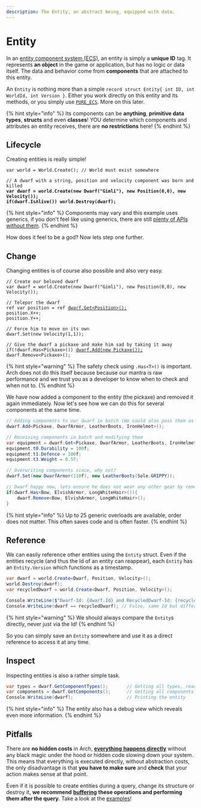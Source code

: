 ```yaml
---
description: The Entity, an abstract being, equipped with data.
---
```


# Entity

In an [entity component system (ECS)](concepts.md), an entity is simply a **unique ID** tag. It represents **an object** in the game or application, but has no logic or data itself. The data and behavior come from **components** that are attached to this entity.

An `Entity` is nothing more than a simple `record struct Entity{ int ID, int WorldId, int Version }`. Either you work directly on this entity and its methods, or you simply use [`PURE_ECS`](optimizations/pure_ecs.md). More on this later.

{% hint style="info" %}
Its components can be **anything**, **primitive data types**, **structs** and even **classes**! YOU determine which components and attributes an entity receives, there are **no restrictions** here!
{% endhint %}

## Lifecycle

Creating entities is really simple!&#x20;

<pre class="language-csharp"><code class="lang-csharp">var world = World.Create(); // World must exist somewhere

// A dwarf with a string, position and velocity component was born and killed
<strong>var dwarf = world.Create(new Dwarf("Gimli"), new Position(0,0), new Velocity());
</strong><strong>if(dwarf.IsAlive()) world.Destroy(dwarf);
</strong></code></pre>

{% hint style="info" %}
Components may vary and this example uses generics, if you don't feel like using generics, there are still [plenty of APIs without them](utilities/non-generic-api.md).
{% endhint %}

How does it feel to be a god? Now lets step one further.&#x20;

## Change

Changing entities is of course also possible and also very easy.

<pre class="language-csharp"><code class="lang-csharp">// Create our beloved dwarf
var dwarf = world.Create(new Dwarf("Gimli"), new Position(0,0), new Velocity());

// Telepor the dwarf
ref var position = ref <a data-footnote-ref href="#user-content-fn-1">dwarf.Get&#x3C;Position>();</a>
position.X++;
position.Y++;

// Force him to move on its own
dwarf.Set(new Velocity(1,1));

// Give the dwarf a pickaxe and make him sad by taking it away
if(!dwarf.Has&#x3C;Pickaxe>()) <a data-footnote-ref href="#user-content-fn-2">dwarf.Add(new Pickaxe());</a>
dwarf.Remove&#x3C;Pickaxe>();
</code></pre>

{% hint style="warning" %}
The safety check using `.Has<T>()` is important. Arch does not do this itself because because our mantra is raw performance and we trust you as a developer to know when to check and when not to.
{% endhint %}

We have now added a component to the entity (the pickaxe) and removed it again immediately. Now let's see how we can do this for several components at the same time.

```csharp
// Adding components to our dwarf in batch (We could also pass them as parameters)
dwarf.Add<Pickaxe, DwarfArmor, LeatherBoots, IronHelmet>();

// Receiving components in batch and modifying them
var equipment = dwarf.Get<Pickaxe, DwarfArmor, LeatherBoots, IronHelmet>();
equipment.t0.Durability = 100f;
equipment.t1.Defence = 100f;
equipment.t3.Weight = 0.5f;

// Overwriting components since, why not? 
dwarf.Set(new DwarfArmor(110f), new LeatherBoots(Sole.GRIPPY));

// Dwarf happy now, lets ensure he does not wear any other gear by removing it
if(dwarf.Has<Bow, ElvishArmor, LongWhiteHair>()){
    dwarf.Remove<Bow, ElvishArmor, LongWhiteHair>();
}
```

{% hint style="info" %}
Up to 25 generic overloads are available, order does not matter. This often saves code and is often faster.
{% endhint %}

## Reference

We can easily reference other entities using the `Entity` struct. Even if the entities recycle (and thus the Id of an entity can reappear), each `Entity` has an `Entity.Version` which functions as a timestamp.

```csharp
var dwarf = world.Create<Dwarf, Position, Velocity>();
world.Destroy(dwarf);
var recycledDwarf = world.Create<Dwarf, Position, Velocity>();

Console.WriteLine($"Dwarf-Id: {dwarf.Id} and RecycledDwarf-Id: {recycledDwarf.Id}");
Console.WriteLine(dwarf == recycledDwarf); // False, same Id but different versions
```

{% hint style="warning" %}
We should always compare the `Entity`s directly, never just via the Id!
{% endhint %}

So you can simply save an `Entity` somewhere and use it as a direct reference to access it at any time.

## Inspect

Inspecting entities is also a rather simple task.&#x20;

```csharp
var types = dwarf.GetComponentTypes();       // Getting all types, readonly
var components = dwarf.GetComponents();      // Getting all components by boxing
Console.WriteLine(dwarf);                    // Printing the entity
```

{% hint style="info" %}
The entity also has a debug view which reveals even more information.
{% endhint %}

## Pitfalls

There are **no hidden costs** in Arch, [**everything** **happens directly**](concepts.md#performance-performance-performance) without any black magic under the hood or hidden code slowing down your system. This means that everything is executed directly, without abstraction costs, the only disadvantage is that **you have to make sure** and **check** that your action makes sense at that point.

Even if it is possible to create entities during a query, change its structure or destroy it, **we recommend** [**buffering**](utilities/commandbuffer.md) **these operations and performing them after the query**. Take a look at the [examples](../examples-and-guidelines/page-2.md)!

[^1]: `TryGet`also exists.

[^2]: \`Ensure\` also exists.
